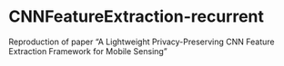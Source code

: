 # CNNFeatureExtraction-recurrent

Reproduction of paper “A Lightweight Privacy-Preserving CNN Feature Extraction Framework for Mobile Sensing”
